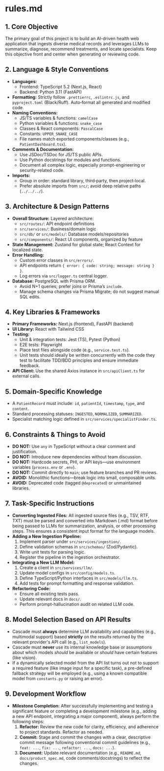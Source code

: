 # rules.md

## 1. Core Objective

The primary goal of this project is to build an AI-driven health web application that ingests diverse medical records and leverages LLMs to summarize, diagnose, recommend treatments, and locate specialists. Keep this objective front and center when generating or reviewing code.

## 2. Language & Style Conventions

* **Languages:**
  * Frontend: TypeScript 5.2 (Next.js, React)
  * Backend: Python 3.11 (FastAPI)
* **Formatting:** Strictly follow `.prettierrc`, `.eslintrc.js`, and `pyproject.toml` (Black/Ruff). Auto‑format all generated and modified code.
* **Naming Conventions:**  
  * JS/TS variables & functions: `camelCase`  
  * Python variables & functions: `snake_case`  
  * Classes & React components: `PascalCase`  
  * Constants: `UPPER_SNAKE_CASE`  
  * File names match exported components/classes (e.g., `PatientDashboard.tsx`).
* **Comments & Documentation:**  
  * Use JSDoc/TSDoc for JS/TS public APIs.  
  * Use Python docstrings for modules and functions.  
  * Document all complex logic, especially prompt-engineering or security-related code.
* **Imports:**  
  * Group in order: standard library, third‑party, then project‑local.  
  * Prefer absolute imports from `src/`; avoid deep relative paths (`../../../`).

## 3. Architecture & Design Patterns

* **Overall Structure:** Layered architecture:
  * `src/routes/`: API endpoint definitions  
  * `src/services/`: Business/domain logic  
  * `src/db/` or `src/models/`: Database models/repositories  
  * `src/components/`: React UI components, organized by feature
* **State Management:** Zustand for global state; React Context for localized state.  
* **Error Handling:**  
  * Custom error classes in `src/errors/`.  
  * API endpoints return `{ error: { code: string; message: string } }`.  
  * Log errors via `src/logger.ts` central logger.
* **Database:** PostgreSQL with Prisma ORM.  
  * Avoid N+1 queries; prefer joins or Prisma’s `include`.  
  * Manage schema changes via Prisma Migrate; do not suggest manual SQL edits.

## 4. Key Libraries & Frameworks

* **Primary Frameworks:** Next.js (frontend), FastAPI (backend)  
* **UI Library:** React with Tailwind CSS  
* **Testing:**  
  * Unit & integration tests: Jest (TS), Pytest (Python)  
  * E2E tests: Playwright  
  * Place test files alongside code (e.g., `service.test.ts`).
  * Unit tests should ideally be written concurrently with the code they test to facilitate TDD/BDD principles and ensure immediate feedback.
* **API Client:** Use the shared Axios instance in `src/apiClient.ts` for external calls.

## 5. Domain-Specific Knowledge

* A `PatientRecord` must include: `id`, `patientId`, `timestamp`, `type`, and `content`.  
* Standard processing statuses: `INGESTED`, `NORMALIZED`, `SUMMARIZED`.  
* Specialist matching logic defined in `src/services/specialistFinder.ts`.

## 6. Constraints & Things to Avoid

* **DO NOT:** Use `any` in TypeScript without a clear comment and justification.  
* **DO NOT:** Introduce new dependencies without team discussion.  
* **DO NOT:** Hardcode secrets, PHI, or API keys—use environment variables (`process.env` or `.env`).  
* **DO NOT:** Commit directly to `main`; use feature branches and PR reviews.  
* **AVOID:** Monolithic functions—break logic into small, composable units.  
* **AVOID:** Deprecated code (tagged `@deprecated`) or unmaintained libraries.

## 7. Task-Specific Instructions

* **Converting Ingested Files:** All ingested source files (e.g., TSV, RTF, TXT) must be parsed and converted into Markdown (.md) format before being passed to LLMs for summarization, analysis, or other processing steps. This ensures a consistent input format for the language models.
* **Adding a New Ingestion Pipeline:**  
  1. Implement parser under `src/services/ingestion/`.  
  2. Define validation schemas in `src/schemas/` (Zod/Pydantic).  
  3. Write unit tests for parsing logic.  
  4. Register the pipeline in the ingestion orchestrator.
* **Integrating a New LLM Model:**  
  1. Create a client in `src/services/llm/`.  
  2. Update model configs in `src/config/models.ts`.  
  3. Define TypeScript/Python interfaces in `src/models/llm.ts`.  
  4. Add tests for prompt formatting and response validation.
* **Refactoring Code:**  
  * Ensure all existing tests pass.  
  * Update relevant docs in `docs/`.  
  * Perform prompt-hallucination audit on related LLM code.

## 8. Model Selection Based on API Results

* Cascade must **always** determine LLM availability and capabilities (e.g., multimodal support) based **strictly** on the results returned by the relevant provider's API call (e.g., `list_models`).
* Cascade must **never** use its internal knowledge base or assumptions about which models *should* be available or *should* have certain features (like vision).
* If a dynamically selected model from the API list turns out not to support a required feature (like image input for a specific task), a pre-defined fallback strategy will be employed (e.g., using a known compatible model from `constants.py` or raising an error).

## 9. Development Workflow

* **Milestone Completion:** After successfully implementing and testing a significant feature or completing a development milestone (e.g., adding a new API endpoint, integrating a major component), always perform the following steps:
  1. **Refactor:** Review the new code for clarity, efficiency, and adherence to project standards. Refactor as needed.
  2. **Commit:** Stage and commit the changes with a clear, descriptive commit message following conventional commit guidelines (e.g., `feat: ...`, `fix: ...`, `refactor: ...`, `docs: ...`).
  3. **Document:** Update relevant documentation (e.g., `README.md`, `docs/product_spec.md`, code comments/docstrings) to reflect the changes.
